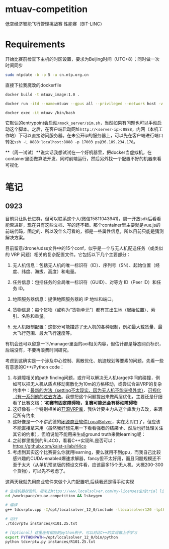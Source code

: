 # mtuav-competition
低空经济智能飞行管理挑战赛 性能赛（BIT-LINC）

# Requirements
开始比赛前检查下主机的时区设置，要求为Beijing时间（UTC+8）；同时做一次时间同步
```sh
sudo ntpdate -b -p 5 -u cn.ntp.org.cn
```
直接下拉我魔改的dockerfile
```sh
docker build -t mtuav_image:1.0 .

docker run -itd --name=mtuav --gpus all --privileged --network host -v ./mt-log:/mt-log mtuav_image:1.0

docker exec -it mtuav /bin/bash
```
它默认的entrypoint会启动`/mock_server/sim.sh`，当然如果有问题也可以手动启动这个脚本。之后，在客户端启动网址`http://<server-ip>:8888`，内网（本机工作站）下可以直接访问服务器。在未公开ip的服务器上，可以先在客户端进行端口转发`ssh -L 8888:localhost:8888 -p 17003 ps@36.189.234.178`。

**（周一试试）**说实话我想试试在一个好机器里，把docker当虚拟机，在container里面做算法开发、同时前端运行，然后另外找一个配置不好的机器来看可视化



# 笔记
## 0923
目前只让队长进群，但可以联系这个人(微信15811043941)，周一开放sdk后看看能否进群，现在只有这些文档、写的还不错。那个container里主要就是vue.js的前端代码，固定的、所以没什么可看的，都是一些属性信息，所以目前只能是猜测解决方案。

目前留意/drone/udss文件中的15个conf，似乎是一个与无人机配送任务（或类似的 VRP 问题）相关的复杂配置文件。它包括以下几个主要部分：

1. 无人机信息：包括无人机的唯一标识符（ID）、序列号（SN）、起始位置（经度、纬度、海拔、高度）和电量。

2. 任务信息：包括任务的全局唯一标识符（GUID）、对等方 ID（Peer ID）和任务 ID。

3. 地图服务器信息：提供地图服务器的 IP 地址和端口。

4. 货物信息：每个货物（或称为“货物单元”）都有其出生地（起始位置）、索引、名称和重量。

5. 无人机限制配置：这部分可能描述了无人机的各种限制，例如最大载货量、最大飞行范围、最大飞行速度等。

有机会还可以留意一下/manager里面的aoi相关内容，但估计都是静态网页标识，后端没有，不要再浪费时间研究。

考虑到这确实是一个涉及中心控制、离散优化、航迹规划等要素的问题，先看一些有意思的C++/Python code：
1. 与避障相关的path finding问题，或许可以解决无人机target中间的碰撞，例如可以把无人机从质点移动离散化为10m的方格移动，或尝试合进VRP的复杂约束中：[最新的方法（setting不太现实、因为无人机不能交换外卖）](https://kei18.github.io/tswap/)、[可视化（有一系列他的过去方法](https://github.com/kei18/mapf-visualizer)。我想把这个问题提出来做两层优化，主要还是仔细看了比赛文档：`**初赛有固定障碍物，复赛可能还会有移动障碍物**
2. 这好像有一个特别相关的[开源VRP库](https://github.com/VROOM-Project/vroom)，我估计要主力从这个库发力去改，来满足所有约束
3. 这好像是一个不讲武德的[闭源商业软件LocalSolver](https://www.localsolver.com/docs/last/exampletour/time-dependent-capacitated-vehicle-routing-problem-with-time-windows-tdcvrptw.html#)，实在太对口了，但应该不能直接拿来用（虽然我好想先用一下看看强者的结果hh、然后也好处理关注其它的约束），但咱说能不能用来生成ground truth来做learning呢：
4. 之前群里提到的RL4CO，看看C++实现RL是否可以：https://github.com/kaist-silab/rl4co
5. 考虑到其实这个比赛要么你就用learning，要么就用不到gpu，而我自己比较感兴趣的CUDA-enabled爆速求解器，fancy但不太好用，而且问题规模还不至于太大（从单机预览版的预设文件看，应该最多15个无人机、大概200-300个货物），可以先不考虑了。

这两天我就先用商业软件来做个入门配置吧,后续我还是得手动实现
```sh
# 生成机器校验码，用来去https://www.localsolver.com/my-licenses生成trial license，然后等待可以用了就开编
cd /workspace/mtuav-competition && lskeygen

# 编译
g++ tdcvrptw.cpp -I/opt/localsolver_12_0/include -llocalsolver120 -lpthread -o tdcvrptw

# 运行
./tdcvrptw instances/R101.25.txt

# [Optional] 这里还有相应的python例子，可以对比C++的实现做上手学习
export PYTHONPATH=/opt/localsolver_12_0/bin/python
python tdcvrptw.py instances/R101.25.txt
```